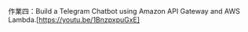 作業四：Build a Telegram Chatbot using Amazon API Gateway and AWS Lambda.[https://youtu.be/1BnzpxpuGxE]

